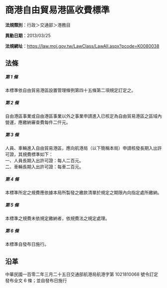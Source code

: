 # 商港自由貿易港區收費標準


**法規類別**：行政＞交通部＞港務目

**異動日期**：2013/03/25  

**法規網址**：https://law.moj.gov.tw/LawClass/LawAll.aspx?pcode=K0080038



## 法條
##### 第 1 條
本標準依自由貿易港區設置管理條例第四十五條第二項規定訂定之。

##### 第 2 條
自由港區事業或自由港區事業以外之事業申請進入已核定為自由貿易港區之區域內營運，應繳納審查費每件二仟元。

##### 第 3 條
人員、車輛進入自由貿易港區，應向航港局（以下簡稱本局）申請核發長期入出許可證，其規費標準如下：  
一、人員長期入出許可證：每人二百元。  
二、車輛長期入出許可證：每車二百元。

##### 第 4 條
本標準所定之規費應依據本局所製發之繳款清單於規定之期限內向指定處所繳納。

##### 第 5 條
本標準之規費未依規定繳納者，依規費法之規定處理。

##### 第 6 條
本標準自發布日施行。

## 沿革
中華民國一百零二年三月二十五日交通部航港局航港字第 1021810068 號令訂定發布全文 6  條；並自發布日施行
